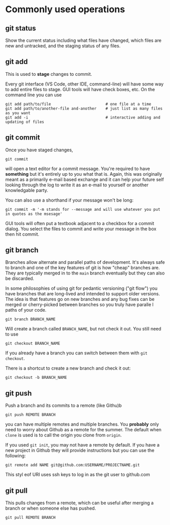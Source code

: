 
# Commonly used operations

## git status

Show the current status including what files have changed, which files are new and untracked, and the
staging status of any files.

## git add

This is used to **stage** changes to commit.

Every git interface (VS Code, other IDE, command-line) will have some way to add entire files to stage.
GUI tools will have check boxes, etc. On the command line you can use

```
git add path/to/file                        # one file at a time
git add path/to/another-file and-another    # just list as many files as you want
git add -i                                  # interactive adding and updating of files
```

## git commit

Once you have staged changes,

```
git commit
```

will open a text editor for a commit message. You're required to have **something** but it's entirely up
to you what that is. Again, this was originally meant as a primarily e-mail based exchange and it can help
your future self looking through the log to write it as an e-mail to yourself or another knowledgable party.

You can also use a shorthand if your message won't be long:

```
git commit -m '-m stands for --message and will use whatever you put in quotes as the msesage'
```

GUI tools will often put a textbook adjacent to a checkbox for a commit dialog. You select the files to commit
and write your message in the box then hit commit.

## git branch

Branches allow alternate and parallel paths of development. It's always safe to branch and one of the key
features of git is how "cheap" branches are. They are typically merged in to the `main` branch eventually
but they can also be discarded.

In some philosophies of using git for pedantic versioning ("git flow") you have branches that are long-lived
and intended to support older versions. The idea is that features go on new branches and any bug fixes can be
merged or cherry-picked between branches so you truly have paralle l paths of your code.


```
git branch BRANCH_NAME
```

Will create a branch called `BRANCH_NAME`, but not check it out. You still need to use

```
git checkout BRANCH_NAME
```

If you already have a branch you can switch between them with `git checkout`.

There is a shortcut to create a new branch and check it out:

```
git checkout -b BRANCH_NAME
```

## git push

Push a branch and its commits to a remote (like Githu)b

```
git push REMOTE BRANCH
```

you can have multiple remotes and multiple branches. You **probably** only need to worry about
Github as a remote for the summer. The default when `clone` is used is to call the origin you clone
from `origin`.

If you used `git init`, you may not have a remote by default. If you have a new project in Github they
will provide instructions but you can use the following:

```
git remote add NAME git@github.com:USERNAME/PROJECTNAME.git
```

This styl eof URI uses ssh keys to log in as the git user to github.com

## git pull

This pulls changes from a remote, which can be useful after merging a branch or when someone else
has pushed.

```
git pull REMOTE BRANCH
```

